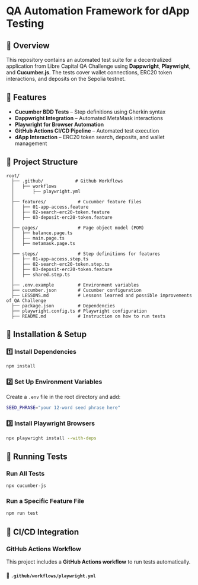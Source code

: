 # QA Automation Framework for dApp Testing

## 📌 Overview

This repository contains an automated test suite for a decentralized application from Libre Capital QA Challenge using **Dappwright**, **Playwright**, and **Cucumber.js**. The tests cover wallet connections, ERC20 token interactions, and deposits on the Sepolia testnet.

## 🚀 Features

- **Cucumber BDD Tests** – Step definitions using Gherkin syntax
- **Dappwright Integration** – Automated MetaMask interactions
- **Playwright for Browser Automation**
- **GitHub Actions CI/CD Pipeline** – Automated test execution
- **dApp Interaction** – ERC20 token search, deposits, and wallet management

## 📂 Project Structure

```
root/
  ├── .github/            # Github Workflows
  │   ├── workflows
  │       ├── playwright.yml
  │
  ├── features/            # Cucumber feature files
  │   ├── 01-app-access.feature
  │   ├── 02-search-erc20-token.feature
  │   ├── 03-deposit-erc20-token.feature
  │
  ├── pages/               # Page object model (POM)
  │   ├── balance.page.ts
  │   ├── main.page.ts
  │   ├── metamask.page.ts
  │
  ├── steps/               # Step definitions for features
  │   ├── 01-app-access.step.ts
  │   ├── 02-search-erc20-token.step.ts
  │   ├── 03-deposit-erc20-token.feature
  │   ├── shared.step.ts
  │
  ├── .env.example         # Environment variables
  ├── cucumber.json        # Cucumber configuration
  ├── LESSONS.md           # Lessons learned and possible improvements of QA Challenge
  ├── package.json         # Dependencies
  ├── playwright.config.ts # Playwright configuration
  ├── README.md            # Instruction on how to run tests
```

## 🔧 Installation & Setup

### 1️⃣ Install Dependencies

```sh
npm install
```

### 2️⃣ Set Up Environment Variables

Create a `.env` file in the root directory and add:

```sh
SEED_PHRASE="your 12-word seed phrase here"
```

### 3️⃣ Install Playwright Browsers

```sh
npx playwright install --with-deps
```

## 🏃 Running Tests

### Run All Tests

```sh
npx cucumber-js
```

### Run a Specific Feature File

```sh
npm run test
```

## 🔄 CI/CD Integration

### GitHub Actions Workflow

This project includes a **GitHub Actions workflow** to run tests automatically.

#### **📁 `.github/workflows/playwright.yml`**
